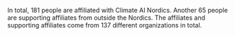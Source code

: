 In total, 181 people are affiliated with Climate AI Nordics. Another 65 people are supporting affiliates from outside the Nordics. The affiliates and supporting affiliates come from 137 different organizations in total.
